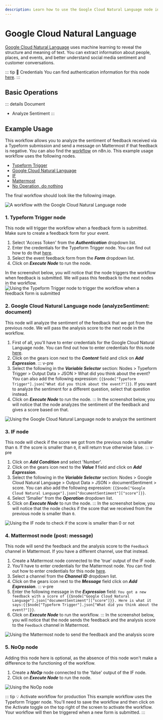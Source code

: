 ```yaml
---
description: Learn how to use the Google Cloud Natural Language node in n8n
---
```


# Google Cloud Natural Language

[Google Cloud Natural Language](https://cloud.google.com/natural-language/) uses machine learning to reveal the structure and meaning of text. You can extract information about people, places, and events, and better understand social media sentiment and customer conversations.

::: tip 🔑 Credentials
You can find authentication information for this node [here](../../../credentials/Google/README.md).
:::

## Basic Operations

::: details Document
- Analyze Sentiment
:::

## Example Usage

This workflow allows you to analyze the sentiment of feedback received via a Typeform submission and send a message on Mattermost if that feedback is negative. You can also find the [workflow](https://n8n.io/workflows/786) on n8n.io. This example usage workflow uses the following nodes.
- [Typeform Trigger](../../trigger-nodes/TypeformTrigger/README.md)
- [Google Cloud Natural Language]()
- [IF](../../core-nodes/If/README.md)
- [Mattermost](../../nodes/Mattermost/README.md)
- [No Operation, do nothing](../../core-nodes/NoOperationDoNothing/README.md)

The final workflow should look like the following image.

![A workflow with the Google Cloud Natural Language node](./workflow.png)

### 1. Typeform Trigger node

This node will trigger the workflow when a feedback form is submitted. Make sure to create a feedback form for your event.

1. Select 'Access Token' from the ***Authentication*** dropdown list.
2. Enter the credentials for the Typeform Trigger node. You can find out how to do that [here](../../../credentials/Typeform/README.md).
3. Select the event feedback form from the ***Form*** dropdown list.
4. Click on ***Execute Node*** to run the node.

In the screenshot below, you will notice that the node triggers the workflow when feedback is submitted. We will pass this feedback to the next nodes in the workflow.
![Using the Typeform Trigger node to trigger the workflow when a feedback form is submitted](./TypeformTrigger_node.png)

### 2. Google Cloud Natural Language node (analyzeSentiment: document)

This node will analyze the sentiment of the feedback that we got from the previous node. We will pass the analysis score to the next node in the workflow.

1. First of all, you'll have to enter credentials for the Google Cloud Natural Language node. You can find out how to enter credentials for this node [here](../../../credentials/Google/README.md).
2. Click on the gears icon next to the ***Content*** field and click on ***Add Expression***.
::: v-pre
3. Select the following in the ***Variable Selector*** section: Nodes > Typeform Trigger > Output Data > JSON > What did you think about the event? You can also add the following expression: `{{$node["Typeform Trigger"].json["What did you think about the event?"]}}`. If you want to analyze the sentiment for a different question, select that question instead.
4. Click on ***Execute Node*** to run the node.
:::
In the screenshot below, you will notice that the node analyzes the sentiment of the feedback and gives a score based on that.

![Using the Google Cloud Natural Language node to analyze the sentiment](./GoogleCloudNaturalLanguage_node.png)


### 3. IF node

This node will check if the score we got from the previous node is smaller than `0`. If the score is smaller than `0`, it will return true otherwise false.
::: v-pre
1. Click on ***Add Condition*** and select 'Number'.
2. Click on the gears icon next to the ***Value 1*** field and click on ***Add Expression***.
3. Select the following in the ***Variable Selector*** section: Nodes > Google Cloud Natural Language > Output Data > JSON > documentSentiment > score. You can also add the following expression: `{{$node["Google Cloud Natural Language"].json["documentSentiment"]["score"]}}`.
4. Select 'Smaller' from the ***Operation*** dropdown list.
5. Click on ***Execute Node*** to run the node.
:::
In the screenshot below, you will notice that the node checks if the score that we received from the previous node is smaller than `0`.

![Using the IF node to check if the score is smaller than `0` or not](./IF_node.png)

### 4. Mattermost node (post: message)

This node will send the feedback and the analysis score to the `Feedback` channel in Mattermost. If you have a different channel, use that instead.

1. Create a Mattermost node connected to the 'true' output of the IF node.
2. You'll have to enter credentials for the Mattermost node. You can find out how to enter credentials for this node [here](../../../credentials/Mattermost/README.md).
3. Select a channel from the ***Channel ID*** dropdown list.
4. Click on the gears icon next to the ***Message*** field click on ***Add Expression***.
::: v-pre
5. Enter the following message in the ***Expression*** field: `You got a new feedback with a score of {{$node["Google Cloud Natural Language"].json["documentSentiment"]["score"]}}. Here is what it says:{{$node["Typeform Trigger"].json["What did you think about the event?"]}}`.
6. Click on ***Execute Node*** to run the workflow.
:::
In the screenshot below, you will notice that the node sends the feedback and the analysis score to the `Feedback` channel in Mattermost.

![Using the Mattermost node to send the feedback and the analysis score](./Mattermost_node.png)

### 5. NoOp node

Adding this node here is optional, as the absence of this node won't make a difference to the functioning of the workflow.

1. Create a ***NoOp*** node connected to the 'false' output of the IF node.
2. Click on ***Execute Node*** to run the node.

![Using the NoOp node](./NoOp_node.png)

::: tip 💡 Activate workflow for production
This example workflow uses the Typeform Trigger node. You'll need to save the workflow and then click on the Activate toggle on the top right of the screen to activate the workflow. Your workflow will then be triggered when a new form is submitted.
:::
